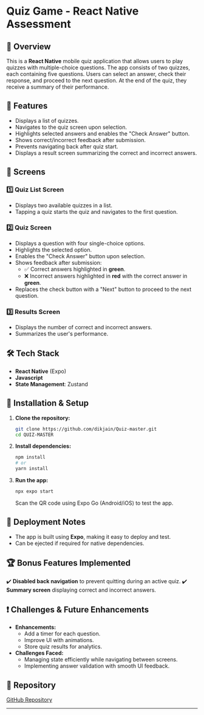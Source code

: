 # Quiz Game - React Native Assessment

## 📌 Overview
This is a **React Native** mobile quiz application that allows users to play quizzes with multiple-choice questions. The app consists of two quizzes, each containing five questions. Users can select an answer, check their response, and proceed to the next question. At the end of the quiz, they receive a summary of their performance.

## 🚀 Features
- Displays a list of quizzes.
- Navigates to the quiz screen upon selection.
- Highlights selected answers and enables the "Check Answer" button.
- Shows correct/incorrect feedback after submission.
- Prevents navigating back after quiz start.
- Displays a result screen summarizing the correct and incorrect answers.

## 📱 Screens
### 1️⃣ Quiz List Screen
- Displays two available quizzes in a list.
- Tapping a quiz starts the quiz and navigates to the first question.

### 2️⃣ Quiz Screen
- Displays a question with four single-choice options.
- Highlights the selected option.
- Enables the "Check Answer" button upon selection.
- Shows feedback after submission:
  - ✅ Correct answers highlighted in **green**.
  - ❌ Incorrect answers highlighted in **red** with the correct answer in **green**.
- Replaces the check button with a "Next" button to proceed to the next question.

### 3️⃣ Results Screen
- Displays the number of correct and incorrect answers.
- Summarizes the user's performance.

## 🛠️ Tech Stack
- **React Native** (Expo)
- **Javascript**
- **State Management**: Zustand

## 🔧 Installation & Setup
1. **Clone the repository:**
   ```sh
   git clone https://github.com/dikjain/Quiz-master.git
   cd QUIZ-MASTER
   ```
2. **Install dependencies:**
   ```sh
   npm install
   # or
   yarn install
   ```
3. **Run the app:**
   ```sh
   npx expo start
   ```
   Scan the QR code using Expo Go (Android/iOS) to test the app.

## 🚀 Deployment Notes
- The app is built using **Expo**, making it easy to deploy and test.
- Can be ejected if required for native dependencies.

## 🏆 Bonus Features Implemented
✔️ **Disabled back navigation** to prevent quitting during an active quiz.
✔️ **Summary screen** displaying correct and incorrect answers.

## ❗ Challenges & Future Enhancements
- **Enhancements:**
  - Add a timer for each question.
  - Improve UI with animations.
  - Store quiz results for analytics.
- **Challenges Faced:**
  - Managing state efficiently while navigating between screens.
  - Implementing answer validation with smooth UI feedback.

## 📂 Repository
[GitHub Repository](https://github.com/dikjain/Quiz-master)

---

